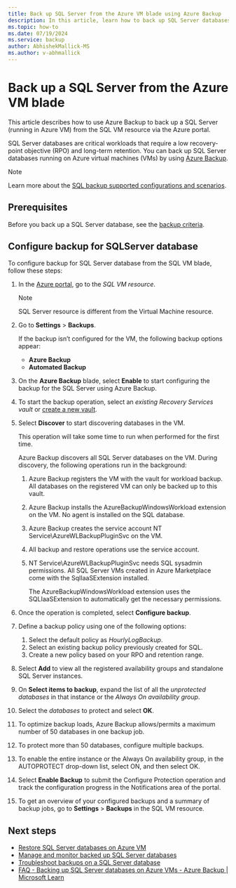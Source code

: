 ```yaml
---
title: Back up SQL Server from the Azure VM blade using Azure Backup
description: In this article, learn how to back up SQL Server databases from the Azure VM blade via the Azure portal.
ms.topic: how-to
ms.date: 07/19/2024
ms.service: backup
author: AbhishekMallick-MS
ms.author: v-abhmallick
---
```

# Back up a SQL Server from the Azure VM blade

This article describes how to use Azure Backup to back up a SQL Server (running in Azure VM) from the SQL VM resource via the Azure portal.

SQL Server databases are critical workloads that require a low recovery-point objective (RPO) and long-term retention. You can back up SQL Server databases running on Azure virtual machines (VMs) by using [Azure Backup](backup-overview.md).

>[!Note]
>Learn more about the [SQL backup supported configurations and scenarios](sql-support-matrix.md).

## Prerequisites

Before you back up a SQL Server database, see the [backup criteria](backup-sql-server-database-azure-vms.md#prerequisites).

## Configure backup for SQLServer database

To configure backup for SQL Server database from the SQL VM blade, follow these steps:

1. In the [Azure portal](https://portal.azure.com/), go to the *SQL VM resource*. 

   >[!Note]
   >SQL Server resource is different from the Virtual Machine resource.

2. Go to **Settings** > **Backups**.

   If the backup isn’t configured for the VM, the following backup options appear:

   - **Azure Backup**
   - **Automated Backup**

3. On the **Azure Backup** blade, select **Enable** to start configuring the backup for the SQL Server using Azure Backup.

4. To start the backup operation, select an *existing Recovery Services vault* or [create a new  vault](backup-sql-server-database-azure-vms.md#create-a-recovery-services-vault).

5. Select **Discover** to start discovering databases in the VM.

   This operation will take some time to run when performed for the first time.

   Azure Backup discovers all SQL Server databases on the VM. During discovery, the following operations run in the background:

   1. Azure Backup registers the VM with the vault for workload backup. All databases on the registered VM can only be backed up to this vault.
   2. Azure Backup installs the AzureBackupWindowsWorkload extension on the VM. No agent is installed on the SQL database.
   3. Azure Backup creates the service account NT Service\AzureWLBackupPluginSvc on the VM.
   4. All backup and restore operations use the service account.
   5. NT Service\AzureWLBackupPluginSvc needs SQL sysadmin permissions. All SQL Server VMs created in Azure Marketplace come with the SqlIaaSExtension installed.

      The AzureBackupWindowsWorkload extension uses the SQLIaaSExtension to automatically get the necessary permissions.

6. Once the operation is completed, select **Configure backup**.

7. Define a backup policy using one of the following options:

   1. Select the default policy as *HourlyLogBackup*.
   2. Select an existing backup policy previously created for SQL.
   3. Create a new policy based on your RPO and retention range.

8. Select **Add** to view all the registered availability groups and standalone SQL Server instances. 

9. On **Select items to backup**,  expand the list of all the *unprotected databases* in that instance or the *Always On availability group*.

10. Select the *databases* to protect and select **OK**.

11. To optimize backup loads, Azure Backup allows/permits a maximum number of 50 databases in one backup job.

   1. To protect more than 50 databases, configure multiple backups.
   2. To enable the entire instance or the Always On availability group, in the AUTOPROTECT drop-down list, select ON, and then select OK.

12. Select **Enable Backup** to submit the Configure Protection operation and track the configuration progress in the Notifications area of the portal.

13. To get an overview of your configured backups and a summary of backup jobs,  go to **Settings** > **Backups** in the SQL VM resource.   

## Next steps

- [Restore SQL Server databases on Azure VM](restore-sql-database-azure-vm.md)
- [Manage and monitor backed up SQL Server databases](manage-monitor-sql-database-backup.md)
- [Troubleshoot backups on a SQL Server database](backup-sql-server-azure-troubleshoot.md)
- [FAQ - Backing up SQL Server databases on Azure VMs - Azure Backup | Microsoft Learn](faq-backup-sql-server.md)
